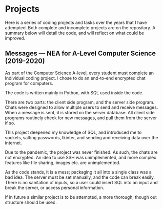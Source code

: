 # Projects
Here is a series of coding projects and tasks over the years that I have attempted. Both complete and incomplete projects are on the repository. A summary below will detail the code, and will reflect on what could be improved.

## Messages — NEA for A-Level Computer Science (2019-2020)
As part of the Computer Science A-level, every student must complete an Individual coding project. I chose to do an end-to-end encrypted chat program for computers. 

The code is written mainly in Python, with SQL used inside the code.

There are two parts: the client side program, and the server side program. Chats were designed to allow multiple users to send and receive messages. When a message is sent, it is stored on the server database. All client side programs routinely check for new messages, and pull them from the server if so.

This project deepened my knowledge of SQL, and introduced me to sockets, salting passwords, tkinter, and sending and receiving data over the internet.

Due to the pandemic, the project was never finished. As such, the chats are not encrypted. An idea to use SSH was unimplemented, and more complex features like file sharing, images etc. are unimplemented. 

As the code stands, it is a mess; packaging it all into a single class was a bad idea. The server must be set manually, and the code can break easily. There is no sanitation of inputs, so a user could insert SQL into an input and break the server, or access personal information.

If in future a similar project is to be attempted, a more thorough, though out structure should be used.
